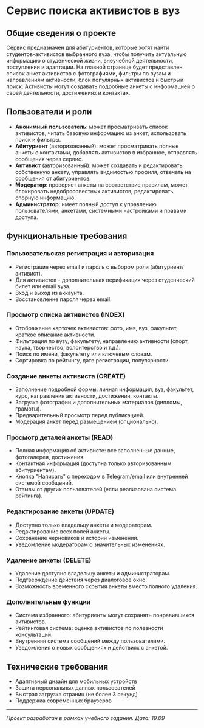 # Сервис поиска активистов в вуз

## Общие сведения о проекте
Сервис предназначен для абитуриентов, которые хотят найти студентов-активистов выбранного вуза, чтобы получить актуальную информацию о студенческой жизни, внеучебной деятельности, поступлении и адаптации. На главной странице будет представлен список анкет активистов с фотографиями, фильтры по вузам и направлениям активности, блок популярных активистов и быстрый поиск. Активисты могут создавать подробные анкеты с информацией о своей деятельности, достижениях и контактах.

## Пользователи и роли
* **Анонимный пользователь**: может просматривать список активистов, читать базовую информацию из анкет, использовать поиск и фильтры.
* **Абитуриент** (авторизованный): может просматривать полные анкеты с контактами, добавлять активистов в избранное, отправлять сообщения через сервис.
* **Активист** (авторизованный): может создавать и редактировать собственную анкету, управлять видимостью профиля, отвечать на сообщения от абитуриентов.
* **Модератор**: проверяет анкеты на соответствие правилам, может блокировать недобросовестных активистов, редактировать спорную информацию.
* **Администратор**: имеет полный доступ к управлению пользователями, анкетами, системными настройками и правами доступа.

## Функциональные требования

### Пользовательская регистрация и авторизация
* Регистрация через email и пароль с выбором роли (абитуриент/активист).
* Для активистов - дополнительная верификация через студенческий билет или email вуза.
* Вход и выход из аккаунта.
* Восстановление пароля через email.

### Просмотр списка активистов (INDEX)
* Отображение карточек активистов: фото, имя, вуз, факультет, краткое описание активности.
* Фильтрация по вузу, факультету, направлению активности (спорт, наука, творчество, волонтерство и т.д.).
* Поиск по имени, факультету или ключевым словам.
* Сортировка по рейтингу, дате регистрации, популярности.

### Создание анкеты активиста (CREATE)
* Заполнение подробной формы: личная информация, вуз, факультет, курс, направления активности, достижения, контакты.
* Загрузка фотографии и дополнительных материалов (дипломы, грамоты).
* Предварительный просмотр перед публикацией.
* Модерация анкет перед размещением (опционально).

### Просмотр деталей анкеты (READ)
* Полная информация об активисте: все заполненные данные, фотогалерея, достижения.
* Контактная информация (доступна только авторизованным абитуриентам).
* Кнопка "Написать" с переходом в Telegram/email или внутренней системой сообщений.
* Отзывы от других пользователей (если реализована система рейтинга).

### Редактирование анкеты (UPDATE)
* Доступно только владельцу анкеты и модераторам.
* Редактирование всех полей анкеты.
* Сохранение черновиков и истории изменений.
* Уведомление модераторам о значительных изменениях.

### Удаление анкеты (DELETE)
* Удаление доступно владельцу анкеты и администраторам.
* Подтверждение действия через диалоговое окно.
* Возможность временного скрытия анкеты вместо полного удаления.

### Дополнительные функции
* Система избранного: абитуриенты могут сохранять понравившихся активистов.
* Рейтинговая система: оценка активистов по полезности консультаций.
* Внутренняя система сообщений между пользователями.
* Уведомления о новых сообщениях и действиях с анкетой.

## Технические требования
* Адаптивный дизайн для мобильных устройств
* Защита персональных данных пользователей
* Быстрая загрузка страниц (не более 3 секунд)
* Поддержка современных браузеров

---

*Проект разработан в рамках учебного задания. Дата: 19.09*